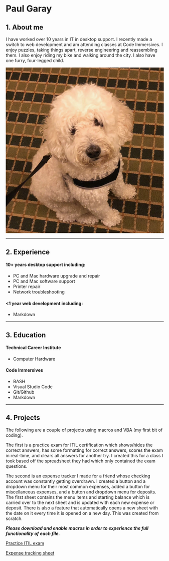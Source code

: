 # Paul Garay

## 1. About me

I have worked over 10 years in IT in desktop support. I recently made a switch to web development and am attending classes at Code Immersives. I enjoy puzzles, taking things apart, reverse engineering and reassembling them. I also enjoy riding my bike and walking around the city. I also have one furry, four-legged child.

![Not my dog](/photos/buddy.jpg)

---

## 2. Experience

#### 10+ years desktop support including:

* PC and Mac hardware upgrade and repair
* PC and Mac software support
* Printer repair
* Network troubleshooting

#### <1 year web development including:

* Markdown

---

## 3. Education

#### Technical Career Institute

* Computer Hardware

#### Code Immersives

* BASH
* Visual Studio Code
* Git/Github
* Markdown

---

## 4. Projects

The following are a couple of projects using macros and VBA (my first bit of coding). 

The first is a practice exam for ITIL certification which shows/hides the correct answers, has some formatting for correct answers, scores the exam in real-time, and clears all answers for another try. I created this for a class I took based off the spreadsheet they had which only contained the exam questions.

The second is an expense tracker I made for a friend whose checking account was constantly getting overdrawn. I created a button and a dropdown menu for their most common expenses, added a button for miscellaneous expenses, and a button and dropdown menu for deposits. The first sheet contains the menu items and starting balance which is carried over to the next sheet and is updated with each new expense or deposit. There is also a feature that automatically opens a new sheet with the date on it every time it is opened on a new day. This was created from scratch.

**_Please download and enable macros in order to experience the full functionality of each file._**

[Practice ITIL exam](https://drive.google.com/file/d/1nQqjNQEp6pwvaZfrz8lerzM45s3rbFS0/view?usp=sharing)

[Expense tracking sheet](https://drive.google.com/file/d/0B6-ABKFJom4wUF8tcG1VdVUxM1U/view?usp=sharing)